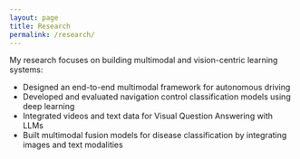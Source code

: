 ```yaml
---
layout: page
title: Research
permalink: /research/
---
```


My research focuses on building multimodal and vision-centric learning systems:

- Designed an end-to-end multimodal framework for autonomous driving
- Developed and evaluated navigation control classification models using deep learning
- Integrated videos and text data for Visual Question Answering with LLMs
- Built multimodal fusion models for disease classification by integrating images and text modalities
